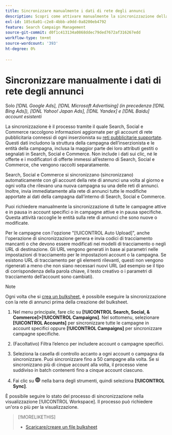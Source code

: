 ```yaml
---
title: Sincronizzare manualmente i dati di rete degli annunci
description: Scopri come attivare manualmente la sincronizzazione della struttura della campagna e delle entità della campagna per le reti di annunci supportate.
exl-id: 185c6a01-c2e8-4bbb-a9dd-0a8200eb4792
feature: Search Campaign Management
source-git-commit: d0f1c413134a0868ddec79ded7672af316267edd
workflow-type: tm+mt
source-wordcount: '393'
ht-degree: 0%

---
```


# Sincronizzare manualmente i dati di rete degli annunci

Solo *[!DNL Google Ads], [!DNL Microsoft Advertising] (in precedenza [!DNL Bing Ads]), [!DNL Yahoo! Japan Ads], [!DNL Yandex] e [!DNL Baidu] account esistenti*

La sincronizzazione è il processo tramite il quale Search, Social e Commerce raccolgono informazioni aggiornate per gli account di rete pubblicitaria connessi di ogni inserzionista su [reti pubblicitarie supportate](/help/search-social-commerce/introduction/supported-inventory.md). Questi dati includono la struttura della campagna dell’inserzionista e le entità della campagna, inclusa la maggior parte dei loro attributi gestiti o segnalati in Search, Social e Commerce. Non include i dati sui clic, né le offerte e i modificatori di offerte immessi all’esterno di Search, Social e Commerce, che vengono raccolti separatamente.

Search, Social e Commerce si sincronizzano (sincronizzano) automaticamente con gli account della rete di annunci una volta al giorno e ogni volta che rilevano una nuova campagna su una delle reti di annunci. Inoltre, invia immediatamente alla rete di annunci tutte le modifiche apportate ai dati della campagna dall’interno di Search, Social e Commerce.

Puoi richiedere manualmente la sincronizzazione di tutte le campagne attive e in pausa in account specifici o in campagne attive e in pausa specifiche. Questa attività raccoglie le entità sulla rete di annunci che sono nuove o modificate.

Per le campagne con l&#39;opzione &quot;[!UICONTROL Auto Upload]&quot;, anche l&#39;operazione di sincronizzazione genera e invia codici di tracciamento mancanti o che devono essere modificati nei modelli di tracciamento o negli URL di destinazione. Gli URL vengono generati in base ai parametri nelle impostazioni di tracciamento per le impostazioni account o la campagna. Se esistono URL di tracciamento per gli elementi rilevanti, questi non vengono rigenerati a meno che non siano necessari nuovi URL (ad esempio se il tipo di corrispondenza della parola chiave, il testo creativo o i parametri di tracciamento dell’account sono cambiati).

>[!NOTE]
>
>Ogni volta che si [crea un bulksheet](/help/search-social-commerce/campaign-management/bulksheets/bulksheet-download.md), è possibile eseguire la sincronizzazione con la rete di annunci prima della creazione del bulksheet.

1. Nel menu principale, fare clic su **[!UICONTROL Search, Social, & Commerce]>[!UICONTROL Campaigns]**. Nel sottomenu, selezionare **[!UICONTROL Accounts]** per sincronizzare tutte le campagne in account specifici oppure **[!UICONTROL Campaigns]** per sincronizzare campagne specifiche.

1. (Facoltativo) Filtra l’elenco per includere account o campagne specifici.

1. Seleziona la casella di controllo accanto a ogni account o campagna da sincronizzare. Puoi sincronizzare fino a 50 campagne alla volta. Se si sincronizzano più di cinque account alla volta, il processo viene suddiviso in batch contenenti fino a cinque account ciascuno.

1. Fai clic su ![**Altro**](/help/search-social-commerce/assets/more.png " Altro") nella barra degli strumenti, quindi seleziona **[!UICONTROL Sync]**.

È possibile seguire lo stato del processo di sincronizzazione nella visualizzazione [!UICONTROL Workspace]. Il processo può richiedere
un&#39;ora o più per la visualizzazione.

>[!MORELIKETHIS]
>
>* [Scaricare/creare un file bulksheet](/help/search-social-commerce/campaign-management/bulksheets/bulksheet-download.md)

